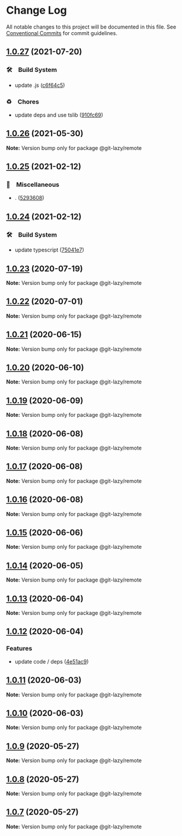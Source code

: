 # Change Log

All notable changes to this project will be documented in this file.
See [Conventional Commits](https://conventionalcommits.org) for commit guidelines.

## [1.0.27](https://github.com/bluelovers/ws-git-lazy/compare/@git-lazy/remote@1.0.26...@git-lazy/remote@1.0.27) (2021-07-20)


### 🛠　Build System

* update .js ([c6f64c5](https://github.com/bluelovers/ws-git-lazy/commit/c6f64c52d8aafa63d2e4424bdc36192fe413733f))


### ♻️　Chores

* update deps and use tslib ([910fc69](https://github.com/bluelovers/ws-git-lazy/commit/910fc69537675a16bd0c27bf8d6878196eee51d6))





## [1.0.26](https://github.com/bluelovers/ws-git-lazy/compare/@git-lazy/remote@1.0.25...@git-lazy/remote@1.0.26) (2021-05-30)

**Note:** Version bump only for package @git-lazy/remote





## [1.0.25](https://github.com/bluelovers/ws-git-lazy/compare/@git-lazy/remote@1.0.24...@git-lazy/remote@1.0.25) (2021-02-12)


### 🔖　Miscellaneous

* . ([5293608](https://github.com/bluelovers/ws-git-lazy/commit/529360849e1fb6e74278be035363614635572081))





## [1.0.24](https://github.com/bluelovers/ws-git-lazy/compare/@git-lazy/remote@1.0.23...@git-lazy/remote@1.0.24) (2021-02-12)


### 🛠　Build System

* update typescript ([75041e7](https://github.com/bluelovers/ws-git-lazy/commit/75041e75065a74f02f1d0dd61d72bd83544414cd))





## [1.0.23](https://github.com/bluelovers/ws-git-lazy/compare/@git-lazy/remote@1.0.22...@git-lazy/remote@1.0.23) (2020-07-19)

**Note:** Version bump only for package @git-lazy/remote





## [1.0.22](https://github.com/bluelovers/ws-git-lazy/compare/@git-lazy/remote@1.0.21...@git-lazy/remote@1.0.22) (2020-07-01)

**Note:** Version bump only for package @git-lazy/remote





## [1.0.21](https://github.com/bluelovers/ws-git-lazy/compare/@git-lazy/remote@1.0.20...@git-lazy/remote@1.0.21) (2020-06-15)

**Note:** Version bump only for package @git-lazy/remote





## [1.0.20](https://github.com/bluelovers/ws-git-lazy/compare/@git-lazy/remote@1.0.19...@git-lazy/remote@1.0.20) (2020-06-10)

**Note:** Version bump only for package @git-lazy/remote





## [1.0.19](https://github.com/bluelovers/ws-git-lazy/compare/@git-lazy/remote@1.0.18...@git-lazy/remote@1.0.19) (2020-06-09)

**Note:** Version bump only for package @git-lazy/remote





## [1.0.18](https://github.com/bluelovers/ws-git-lazy/compare/@git-lazy/remote@1.0.17...@git-lazy/remote@1.0.18) (2020-06-08)

**Note:** Version bump only for package @git-lazy/remote





## [1.0.17](https://github.com/bluelovers/ws-git-lazy/compare/@git-lazy/remote@1.0.16...@git-lazy/remote@1.0.17) (2020-06-08)

**Note:** Version bump only for package @git-lazy/remote





## [1.0.16](https://github.com/bluelovers/ws-git-lazy/compare/@git-lazy/remote@1.0.15...@git-lazy/remote@1.0.16) (2020-06-08)

**Note:** Version bump only for package @git-lazy/remote





## [1.0.15](https://github.com/bluelovers/ws-git-lazy/compare/@git-lazy/remote@1.0.14...@git-lazy/remote@1.0.15) (2020-06-06)

**Note:** Version bump only for package @git-lazy/remote





## [1.0.14](https://github.com/bluelovers/ws-git-lazy/compare/@git-lazy/remote@1.0.13...@git-lazy/remote@1.0.14) (2020-06-05)

**Note:** Version bump only for package @git-lazy/remote





## [1.0.13](https://github.com/bluelovers/ws-git-lazy/compare/@git-lazy/remote@1.0.12...@git-lazy/remote@1.0.13) (2020-06-04)

**Note:** Version bump only for package @git-lazy/remote





## [1.0.12](https://github.com/bluelovers/ws-git-lazy/compare/@git-lazy/remote@1.0.11...@git-lazy/remote@1.0.12) (2020-06-04)


### Features

* update code / deps ([4e51ac9](https://github.com/bluelovers/ws-git-lazy/commit/4e51ac92473ecd9d855c0fdbe52530a1b9d4ca82))





## [1.0.11](https://github.com/bluelovers/ws-git-lazy/compare/@git-lazy/remote@1.0.10...@git-lazy/remote@1.0.11) (2020-06-03)

**Note:** Version bump only for package @git-lazy/remote





## [1.0.10](https://github.com/bluelovers/ws-git-lazy/compare/@git-lazy/remote@1.0.9...@git-lazy/remote@1.0.10) (2020-06-03)

**Note:** Version bump only for package @git-lazy/remote





## [1.0.9](https://github.com/bluelovers/ws-git-lazy/compare/@git-lazy/remote@1.0.8...@git-lazy/remote@1.0.9) (2020-05-27)

**Note:** Version bump only for package @git-lazy/remote





## [1.0.8](https://github.com/bluelovers/ws-git-lazy/compare/@git-lazy/remote@1.0.7...@git-lazy/remote@1.0.8) (2020-05-27)

**Note:** Version bump only for package @git-lazy/remote





## [1.0.7](https://github.com/bluelovers/ws-git-lazy/compare/@git-lazy/remote@1.0.6...@git-lazy/remote@1.0.7) (2020-05-27)

**Note:** Version bump only for package @git-lazy/remote
